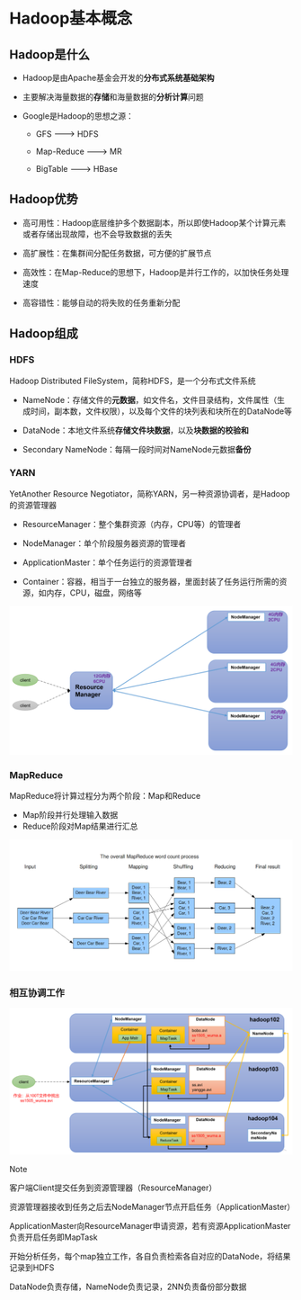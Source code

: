 # Hadoop基本概念

## Hadoop是什么

- Hadoop是由Apache基金会开发的**分布式系统基础架构**

- 主要解决海量数据的**存储**和海量数据的**分析计算**问题

- Google是Hadoop的思想之源：
  - GFS  				---> HDFS

  - Map-Reduce  ---> MR

  - BigTable         ---> HBase

## Hadoop优势

- 高可用性：Hadoop底层维护多个数据副本，所以即使Hadoop某个计算元素或者存储出现故障，也不会导致数据的丢失

- 高扩展性：在集群间分配任务数据，可方便的扩展节点

- 高效性：在Map-Reduce的思想下，Hadoop是并行工作的，以加快任务处理速度

- 高容错性：能够自动的将失败的任务重新分配

## Hadoop组成

### HDFS

Hadoop Distributed FileSystem，简称HDFS，是一个分布式文件系统

- NameNode：存储文件的**元数据**，如文件名，文件目录结构，文件属性（生成时间，副本数，文件权限），以及每个文件的块列表和块所在的DataNode等

- DataNode：本地文件系统**存储文件块数据**，以及**块数据的校验和**

- Secondary NameNode：每隔一段时间对NameNode元数据**备份**

### YARN

YetAnother Resource Negotiator，简称YARN，另一种资源协调者，是Hadoop的资源管理器

- ResourceManager：整个集群资源（内存，CPU等）的管理者

- NodeManager：单个阶段服务器资源的管理者

- ApplicationMaster：单个任务运行的资源管理者

- Container：容器，相当于一台独立的服务器，里面封装了任务运行所需的资源，如内存，CPU，磁盘，网络等

![YARN](hadoop-consept-1.assets/YARN-1.png ':size=50%')

### MapReduce

MapReduce将计算过程分为两个阶段：Map和Reduce

- Map阶段并行处理输入数据
- Reduce阶段对Map结果进行汇总

![MapReduce](hadoop-consept-1.assets/MR-2.png ':size=70%')

### 相互协调工作

![三者协调工作](hadoop-consept-1.assets/三者协调工作-3.png ':size=60%')

> [!note]
>
> 客户端Client提交任务到资源管理器（ResourceManager）
>
> 资源管理器接收到任务之后去NodeManager节点开启任务（ApplicationMaster）
>
> ApplicationMaster向ResourceManager申请资源，若有资源ApplicationMaster负责开启任务即MapTask
>
> 开始分析任务，每个map独立工作，各自负责检索各自对应的DataNode，将结果记录到HDFS
>
> DataNode负责存储，NameNode负责记录，2NN负责备份部分数据

